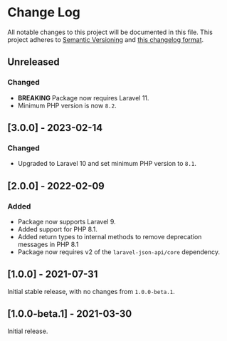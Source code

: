 # Change Log

All notable changes to this project will be documented in this file. This project adheres to
[Semantic Versioning](http://semver.org/) and [this changelog format](http://keepachangelog.com/).

## Unreleased

### Changed

- **BREAKING** Package now requires Laravel 11.
- Minimum PHP version is now `8.2`.

## [3.0.0] - 2023-02-14

### Changed

- Upgraded to Laravel 10 and set minimum PHP version to `8.1`.

## [2.0.0] - 2022-02-09

### Added

- Package now supports Laravel 9.
- Added support for PHP 8.1.
- Added return types to internal methods to remove deprecation messages in PHP 8.1
- Package now requires v2 of the `laravel-json-api/core` dependency.

## [1.0.0] - 2021-07-31

Initial stable release, with no changes from `1.0.0-beta.1`.

## [1.0.0-beta.1] - 2021-03-30

Initial release.
